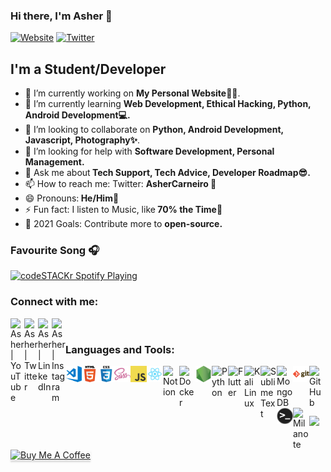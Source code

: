 ### Hi there, I'm Asher 👋

[![Website](https://img.shields.io/website?label=Dev.to&style=for-the-badge&url=https://dev.to/ashercarneiro)](https://dev.to/ashercarneiro)
[![Twitter](https://img.shields.io/twitter/follow/AsherCarneiro?color=1DA1F2&logo=twitter&style=for-the-badge)](https://twitter.com/intent/follow?original_referer=https%3A%2F%2Fgithub.com%2FAsherCarneiro&screen_name=AsherCarneiro)


## I'm a Student/Developer

- 🔭 I’m currently working on <b>My Personal Website👨‍💻</b>.
- 🌱 I’m currently learning <b>Web Development, Ethical Hacking, Python, Android Development💻.</b>
- 👯 I’m looking to collaborate on <b>Python, Android Development, Javascript, Photography✨</b>.
- 🤔 I’m looking for help with <b>Software Development, Personal Management.</b>
- 💬 Ask me about<b> Tech Support, Tech Advice, Developer Roadmap😎.</b>
- 📫 How to reach me: Twitter: <b>AsherCarneiro 🐤</b>
- 😄 Pronouns:<b> He/Him👦</b>
- ⚡ Fun fact: I listen to Music, like<b> 70% the Time🎵</b>
- 🌠 2021 Goals: Contribute more to <b>open-source.</b>


### Favourite Song 🎧

[<img src="https://i1.sndcdn.com/artworks-000482929971-v893zb-t500x500.jpg" alt="codeSTACKr Spotify Playing" width="200" height="200" />](https://open.spotify.com/album/25FGyvj0UnD6YYWLq0s9nl)

### Connect with me:

[<img align="left" alt="Asher | YouTube" width="22px" src="https://yt3.ggpht.com/ytc/AAUvwnjDwLJeWs_jcgoVvQpC7YZxWMwP-N__UH-98dxGyw=s900-c-k-c0x00ffffff-no-rj" />][youtube]
[<img align="left" alt="Asher | Twitter" width="22px" src="https://image.flaticon.com/icons/png/512/124/124021.png" />][twitter]
[<img align="left" alt="Asher | LinkedIn" width="22px" src="https://www.pngrepo.com/png/303299/180/linkedin-icon-2-logo.png" />][linkedin]
[<img align="left" alt="Asher | Instagram" width="22px" src="https://i.pinimg.com/originals/d2/e5/3e/d2e53ea31ec15e6a8129008563713de5.png" />][instagram]


<br />

### Languages and Tools:

[<img align="left" alt="Visual Studio Code" width="26px" src="https://raw.githubusercontent.com/github/explore/80688e429a7d4ef2fca1e82350fe8e3517d3494d/topics/visual-studio-code/visual-studio-code.png" />][webdevplaylist]
[<img align="left" alt="HTML5" width="26px" src="https://raw.githubusercontent.com/github/explore/80688e429a7d4ef2fca1e82350fe8e3517d3494d/topics/html/html.png" />][webdevplaylist]
[<img align="left" alt="CSS3" width="26px" src="https://raw.githubusercontent.com/github/explore/80688e429a7d4ef2fca1e82350fe8e3517d3494d/topics/css/css.png" />][webdevplaylist]
[<img align="left" alt="Sass" width="26px" src="https://raw.githubusercontent.com/github/explore/80688e429a7d4ef2fca1e82350fe8e3517d3494d/topics/sass/sass.png" />][webdevplaylist]
[<img align="left" alt="JavaScript" width="26px" src="https://raw.githubusercontent.com/github/explore/80688e429a7d4ef2fca1e82350fe8e3517d3494d/topics/javascript/javascript.png" />][webdevplaylist]
[<img align="left" alt="React" width="26px" src="https://raw.githubusercontent.com/github/explore/80688e429a7d4ef2fca1e82350fe8e3517d3494d/topics/react/react.png" />][webdevplaylist]

[<img align="left" alt="Notion" width="26px" src="https://upload.wikimedia.org/wikipedia/commons/4/45/Notion_app_logo.png" />][webdevplaylist]

[<img align="left" alt="Docker" width="26px" src="https://www.docker.com/sites/default/files/d8/2019-07/vertical-logo-monochromatic.png" />][webdevplaylist]

[<img align="left" alt="Node.js" width="26px" src="https://raw.githubusercontent.com/github/explore/80688e429a7d4ef2fca1e82350fe8e3517d3494d/topics/nodejs/nodejs.png" />][webdevplaylist]


[<img align="left" alt="Python" width="26px" src="https://cdn.icon-icons.com/icons2/112/PNG/512/python_18894.png" />][webdevplaylist]

[<img align="left" alt="Flutter" width="26px" src="https://cdn.worldvectorlogo.com/logos/flutter-logo.svg" />][webdevplaylist]

[<img align="left" alt="Kali Linux" width="26px" src="https://www.freepngimg.com/download/android/68988-kali-android-linux-free-clipart-hq.png" />][webdevplaylist]


[<img align="left" alt="Sublime Text" width="26px" src="https://cdn.worldvectorlogo.com/logos/sublime-text.svg" />][webdevplaylist]

[<img align="left" alt="MongoDB" width="26px" src="https://spng.subpng.com/20181124/ar/kisspng-mongodb-document-oriented-database-dashboard-nosql-distribooted-install-mongodb-with-1-click-5bfa27c4a54528.934878811543120836677.jpg" />][webdevplaylist]

[<img align="left" alt="Git" width="26px" src="https://raw.githubusercontent.com/github/explore/80688e429a7d4ef2fca1e82350fe8e3517d3494d/topics/git/git.png" />][webdevplaylist]

[<img align="left" alt="GitHub" width="26px" src="https://github.githubassets.com/images/modules/logos_page/GitHub-Mark.png" />][webdevplaylist]

[<img align="left" alt="Terminal" width="26px" src="https://raw.githubusercontent.com/github/explore/80688e429a7d4ef2fca1e82350fe8e3517d3494d/topics/terminal/terminal.png" />][webdevplaylist]

[<img align="left" alt="Milanote" width="26px" src="https://www.twine.net/blog/wordpress/wp-content/uploads/2019/02/white@5xhorizontal-150x150.png" />][webdevplaylist]

<br />
<br />

---

[webdevplaylist]: https://github.com/AsherCarneiro
[twitter]: https://twitter.com/AsherCarneiro
[youtube]: https://www.youtube.com/channel/UCrLJqtEtvarwb2q1ukITMuQ
[instagram]: https://www.instagram.com/asher_carneiro
[linkedin]: https://www.linkedin.com/in/asher-carneiro-3bb3411bb/

<br>
<img src="https://github-readme-stats.vercel.app/api?username=AsherCarneiro&&show_icons=true&title_color=61E7C7&icon_color=BB1CA3&text_color=9E34B5&bg_color=192734">

<a href="https://www.buymeacoffee.com/AsherCarneiro" target="_blank"><img src="https://www.buymeacoffee.com/assets/img/custom_images/orange_img.png" alt="Buy Me A Coffee" style="height: 41px !important;width: 174px !important;box-shadow: 0px 3px 2px 0px rgba(190, 190, 190, 0.5) !important;-webkit-box-shadow: 0px 3px 2px 0px rgba(190, 190, 190, 0.5) !important;" ></a>
